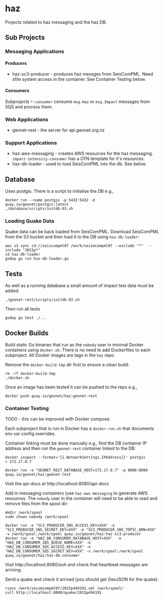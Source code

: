 # haz

Projects related to haz messaging and the haz DB.  

## Sub Projects

### Messaging Applications

#### Producers

* haz-sc3-producer - produces haz messges from SeisComPML.  Need sfile system access in the container.  See Container Testing below.

#### Consumers

Subprojects `*-consumer` consume `msg.Haz` or `msg.Impact` messages from SQS and process them.

### Web Applications

* geonet-rest - the server for api.geonet.org.nz

### Support Applications

* haz-aws-messaging - creates AWS resources for the haz messaging.  `impact-intensity-consumer` has a CFN template for it's resources. 
* haz-db-loader - used to load SeisComPML into the db.  See below.

## Database

Uses postgis.  There is a script to initialise the DB e.g.,

```
docker run --name postgis -p 5432:5432 -d quay.io/geonet/postgis:latest
./database/scripts/initdb-93.sh
```

### Loading Quake Data

Quake data can be back loaded from SeisComPML.  Download SeisComPML from the S3 bucket and then load it to the DB using `haz-db-loader`:

```
aws s3 sync s3://seiscompml07 /work/seismcompml07 --exclude "*"  --include "2015p*"
cd haz-db-loader
godep go run haz-db-loader.go
```

## Tests

As well as a running database a small amount of impact test data must be added:

```
./geonet-rest/scripts/initdb-93.sh
```

Then run all tests

```
godep go test ./...
```

## Docker Builds

Build static Go binaries that run as the `nobody` user in minimal Docker containers using `docker.sh`.  There is no need to add Dockerfiles to each subproject.  All Docker images are tags in the `haz` repo.

Remove the `docker-build-tmp` dir first to ensure a clean build:

```
rm -rf docker-build-tmp
./docker.sh
```

Once an image has been tested it can be pushed to the repo e.g.,

```
docker push quay.io/geonet/haz:geonet-rest
```

### Container Testing

TODO - this can be improved with Docker compose.

Each subproject that is run in Docker has a  `docker-run.sh` that documents env var config overrides.

Container linking must be done manually e.g., find the DB container IP address and then run the `geonet-rest` container linked to the DB:

```
docker inspect --format='{{.NetworkSettings.IPAddress}}' postgis
> 172.17.0.7

docker run -e "GEONET_REST_DATABASE_HOST=172.17.0.7" -p 8080:8080 quay.io/geonet/haz:geonet-rest
```

Visit the api-docs at http://localhost:8080/api-docs 

Add in messaging containers (use `haz-aws-messaging` to generate AWS resources.  The `nobody` user in the container will need to be able to read and remove files from the spool dir:

```
mkdir /work/spool
sudo chown nobody /work/spool
```

```
docker run -e "SC3_PRODUCER_SNS_ACCESS_KEY=XXX" -e "SC3_PRODUCER_SNS_SECRET_KEY=XXX" -e "SC3_PRODUCER_SNS_TOPIC_ARN=XXX"  -v /work/spool:/work/spool quay.io/geonet/haz:haz-sc3-producer
docker run -e "HAZ_DB_CONSUMER_DATABASE_HOST=XXX"  -e "HAZ_DB_CONSUMER_SQS_QUEUE_NAME=XXX" -e "HAZ_DB_CONSUMER_SQS_ACCESS_KEY=XXX" -e "HAZ_DB_CONSUMER_SQS_SECRET_KEY=XXX" -v /work/spool:/work/spool quay.io/geonet/haz:haz-db-consumer
```

Visit http://localhost:8080/soh and check that heartbeat messages are arriving.

Send a quake and check it arrived (you should get GeoJSON for the quake):

```
rsync /work/seismcompml07/2015p494191.xml /work/spool/
curl http://localhost:8080/quake/2015p494191
```